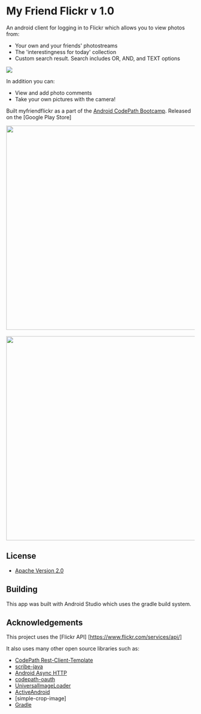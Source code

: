 # My Friend Flickr v 1.0

An android client for logging in to Flickr which allows you to view photos from:

* Your own and your friends' photostreams
* The 'interestingness for today' collection
* Custom search result. Search includes OR, AND, and TEXT options


<img src="http://i.imgur.com/Hv1tHKY.png"/>

In addition you can:

* View and add photo comments
* Take your own pictures with the camera! 



Built myfriendflickr as a part of the [Android CodePath Bootcamp](http://thecodepath.com/androidbootcamp). Released on the [Google Play Store]

<img src="" height="545" />
&nbsp;&nbsp;
<img src="" height="545" />

## License

* [Apache Version 2.0](http://www.apache.org/licenses/LICENSE-2.0.html)

## Building

This app was built with Android Studio which uses the gradle build system.  

## Acknowledgements

This project uses the [Flickr API] [https://www.flickr.com/services/api/]

It also uses many other open source libraries such as:

 * [CodePath Rest-Client-Template](https://github.com/thecodepath/android-rest-client-template)
 * [scribe-java](https://github.com/fernandezpablo85/scribe-java)
 * [Android Async HTTP](https://github.com/loopj/android-async-http)
 * [codepath-oauth](https://github.com/thecodepath/android-oauth-handler)
 * [UniversalImageLoader](https://github.com/nostra13/Android-Universal-Image-Loader)
 * [ActiveAndroid](https://github.com/pardom/ActiveAndroid)
 * [simple-crop-image]
 * [Gradle](https://github.com/gradle/gradle)




